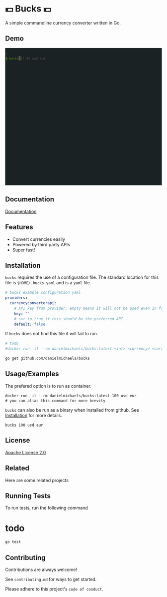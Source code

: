 
# 💵 Bucks 💵

A simple commandline currency converter written in Go.

## Demo

![](docs/bucks-demo.gif)
  
## Documentation

[Documentation](https://bucks.docs.danielms.site)

  
## Features

- Convert currencies easily
- Powered by third party APIs
- Super fast!

  
## Installation

`bucks` requires the use of a configuration file. The standard location for this file is
`$HOME/.bucks.yaml` and is a `yaml` file.

```yaml
# bucks example configuration yaml
providers:
  currencyconverterapi:
    # API key from provider, empty means it will not be used even in fallback
    key: ""
    # set to true if this should be the preferred API.
    default: false
```
If `bucks` does not find this file it will fail to run. 

```bash
# todo
#docker run -it --rm danielmichaels/bucks:latest <int> <currency> <currency>
```

```bash
go get github.com/danielmichaels/bucks
```
## Usage/Examples

The prefered option is to run as container.

```shell
docker run -it --rm danielmichaels/bucks:latest 100 usd eur
# you can alias this command for more brevity
```

`bucks` can also be run as a binary when installed from github. See [Installation](#installation) for more details.


```shell
bucks 100 usd eur
```

  
## License

[Apache License 2.0](https://choosealicense.com/licenses/apache-2.0/)
  
## Related

Here are some related projects


  
## Running Tests

To run tests, run the following command
# todo
```bash
go test
```

  
## Contributing

Contributions are always welcome!

See `contributing.md` for ways to get started.

Please adhere to this project's `code of conduct`.

